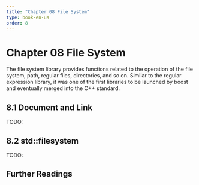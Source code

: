 ```yaml
---
title: "Chapter 08 File System"
type: book-en-us
order: 8
---
```


# Chapter 08 File System


The file system library provides functions related to 
the operation of the file system, path, regular files, directories, and so on. 
Similar to the regular expression library, it was one of the first libraries 
to be launched by boost and eventually merged into the C++ standard.

## 8.1 Document and Link

TODO:

## 8.2 std::filesystem

TODO:


## Further Readings


